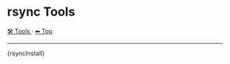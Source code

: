 # rsync Tools

<!-- TEMPLATE toolHeader 2 -->
[🛠️ Tools ](./index.md) &middot; [⬅ Top ](../index.md)
<hr />

{rsyncInstall}
